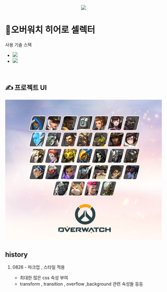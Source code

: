 <p align='center'>
    <img src="https://capsule-render.vercel.app/api?type=waving&color=auto&height=300&section=header&text=overwatch%20hero%20selector&fontSize=70&animation=fadeIn&fontAlignY=38&desc=Clone%20coding&descAlignY=60&descAlign=82"/>
</p>

<h1>📝오버워치 히어로 셀렉터 </h1>
사용 기술 스택<br/>
<ul>
<li><img src="https://img.shields.io/badge/HTML-239120?style=for-the-badge&logo=html5&logoColor=white"></li>
<li><img src="https://img.shields.io/badge/CSS-239120?&style=for-the-badge&logo=css3&logoColor=white"></li>
</ul><br/>
<h2>✍ 프로젝트 UI</h2>
<img src="images/UI.png">
<h2>history</h2>
<ol>
<li>0826 - 마크업 , 스타일 적용</li>
<ul>
<li>최대한 많은 css 속성 부여</li>
<li>transform , transition , overflow ,background 관련 속성들 등등</li>
</ol>
</ol>
